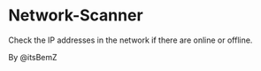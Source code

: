 # Network-Scanner
Check the IP addresses in the network if there are online or offline.

By @itsBemZ
